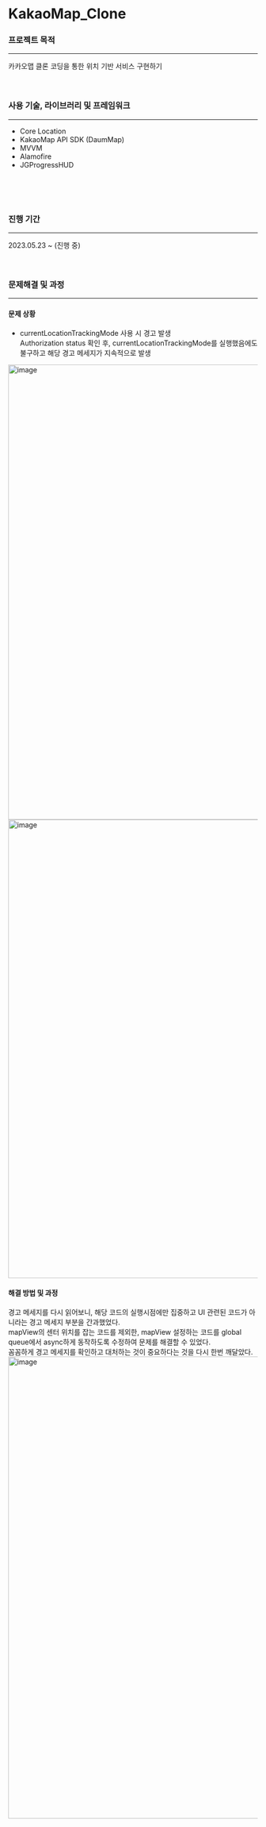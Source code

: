 # KakaoMap_Clone

### 프로젝트 목적
---
카카오맵 클론 코딩을 통한 위치 기반 서비스 구현하기
<br>
<br>
<br>


### 사용 기술, 라이브러리 및 프레임워크
---
* Core Location
* KakaoMap API SDK (DaumMap)
* MVVM
* Alamofire
* JGProgressHUD
<br>
<br>
<br>


### 진행 기간
---
2023.05.23 ~ (진행 중)
<br>
<br>
<br>


### 문제해결 및 과정
---
#### 문제 상황
* currentLocationTrackingMode 사용 시 경고 발생 <br>
Authorization status 확인 후, currentLocationTrackingMode를 실행했음에도 불구하고 해당 경고 메세지가 지속적으로 발생 <br>
<img width="917" alt="image" src="https://github.com/samusesapple/KakaoMap_Clone/assets/126672733/5d031c22-ce0c-4ac7-a7f7-77c68d1dd046">
<img width="924" alt="image" src="https://github.com/samusesapple/KakaoMap_Clone/assets/126672733/7e63ced5-7b58-472a-af39-58ca0d28c133">
<br>

#### 해결 방법 및 과정
경고 메세지를 다시 읽어보니, 해당 코드의 실행시점에만 집중하고 UI 관련된 코드가 아니라는 경고 메세지 부분을 간과했었다. <br>
mapView의 센터 위치를 잡는 코드를 제외한, mapView 설정하는 코드를 global queue에서 async하게 동작하도록 수정하여 문제를 해결할 수 있었다. <br>
꼼꼼하게 경고 메세지를 확인하고 대처하는 것이 중요하다는 것을 다시 한번 깨달았다.
<img width="931" alt="image" src="https://github.com/samusesapple/KakaoMap_Clone/assets/126672733/704fd6ea-ccb3-43e4-ac94-a1a78cc3fb10">



